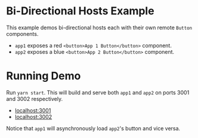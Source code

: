 # Bi-Directional Hosts Example

This example demos bi-directional hosts each with their own remote `Button` components.

- `app1` exposes a red `<button>App 1 Button</button>` component.
- `app2` exposes a blue `<button>App 2 Button</button>` component.

# Running Demo

Run `yarn start`. This will build and serve both `app1` and `app2` on ports 3001 and 3002 respectively.

- [localhost:3001](http://localhost:3001/)
- [localhost:3002](http://localhost:3002/)

Notice that `app1` will asynchronously load `app2`'s button and vice versa.
